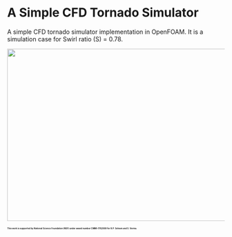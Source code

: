 # A Simple CFD Tornado Simulator
A simple CFD tornado simulator implementation in OpenFOAM.
It is a simulation case for Swirl ratio (S) = 0.78.

<img src="https://github.com/timusv5977/CFD-Tornado-Simulator/blob/main/tornado_building_impact.gif" style="width:800px;height:400px;">

 <b><h1 style="font-size:0.5vw">This work is supported by National Science Foundation (NSF) under award number CMMI-1762999 for R.P. Selvam and S. Verma.</h1></b>
